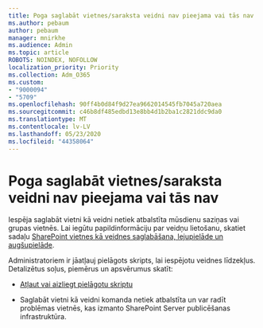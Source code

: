 ```yaml
---
title: Poga saglabāt vietnes/saraksta veidni nav pieejama vai tās nav
ms.author: pebaum
author: pebaum
manager: mnirkhe
ms.audience: Admin
ms.topic: article
ROBOTS: NOINDEX, NOFOLLOW
localization_priority: Priority
ms.collection: Adm_O365
ms.custom:
- "9000094"
- "5709"
ms.openlocfilehash: 90ff4b0d84f9d27ea9662014545fb7045a720aea
ms.sourcegitcommit: c46b8df485edbd13e8bb4d1b2ba1c2821ddc9da0
ms.translationtype: MT
ms.contentlocale: lv-LV
ms.lasthandoff: 05/23/2020
ms.locfileid: "44358064"
---
```

# <a name="save-sitelist-template-button-not-available-or-missing"></a>Poga saglabāt vietnes/saraksta veidni nav pieejama vai tās nav

Iespēja saglabāt vietni kā veidni netiek atbalstīta mūsdienu saziņas vai grupas vietnēs. Lai iegūtu papildinformāciju par veidņu lietošanu, skatiet sadaļu [SharePoint vietnes kā veidnes saglabāšana, lejupielāde un augšupielāde](https://docs.microsoft.com/sharepoint/dev/general-development/save-download-and-upload-a-sharepoint-site-as-a-template).

Administratoriem ir jāatļauj pielāgots skripts, lai iespējotu veidnes līdzekļus. Detalizētus soļus, piemērus un apsvērumus skatīt:

- [Atļaut vai aizliegt pielāgotu skriptu](https://docs.microsoft.com/sharepoint/allow-or-prevent-custom-script)

- Saglabāt vietni kā veidni komanda netiek atbalstīta un var radīt problēmas vietnēs, kas izmanto SharePoint Server publicēšanas infrastruktūra.


